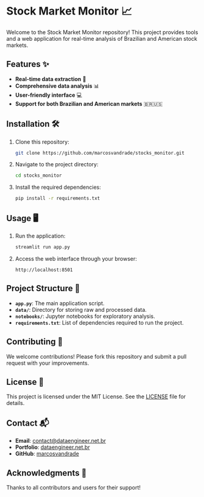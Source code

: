 
# Stock Market Monitor 📈

Welcome to the Stock Market Monitor repository! This project provides tools and a web application for real-time analysis of Brazilian and American stock markets.

## Features ✨

- **Real-time data extraction** 🚀
- **Comprehensive data analysis** 📊
- **User-friendly interface** 💻
- **Support for both Brazilian and American markets** 🇧🇷🇺🇸

## Installation 🛠️

1. Clone this repository:
   ```bash
   git clone https://github.com/marcosvandrade/stocks_monitor.git
   ```
2. Navigate to the project directory:
   ```bash
   cd stocks_monitor
   ```
3. Install the required dependencies:
   ```bash
   pip install -r requirements.txt
   ```

## Usage 🖥️

1. Run the application:
   ```bash
   streamlit run app.py
   ```
2. Access the web interface through your browser:
   ```
   http://localhost:8501
   ```

## Project Structure 📂

- **`app.py`**: The main application script.
- **`data/`**: Directory for storing raw and processed data.
- **`notebooks/`**: Jupyter notebooks for exploratory analysis.
- **`requirements.txt`**: List of dependencies required to run the project.

## Contributing 🤝

We welcome contributions! Please fork this repository and submit a pull request with your improvements.

## License 📄

This project is licensed under the MIT License. See the [LICENSE](LICENSE) file for details.

## Contact 📬

- **Email**: contact@dataengineer.net.br
- **Portfolio**: [dataengineer.net.br](https://dataengineer.net.br/)
- **GitHub**: [marcosvandrade](https://github.com/marcosvandrade)

## Acknowledgments 🙏

Thanks to all contributors and users for their support!
